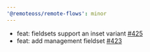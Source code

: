 ```yaml
---
'@remoteoss/remote-flows': minor
---
```


- feat: fieldsets support an inset variant [#425](https://github.com/remoteoss/remote-flows/pull/425)
- feat: add management fieldset [#423](https://github.com/remoteoss/remote-flows/pull/423)
